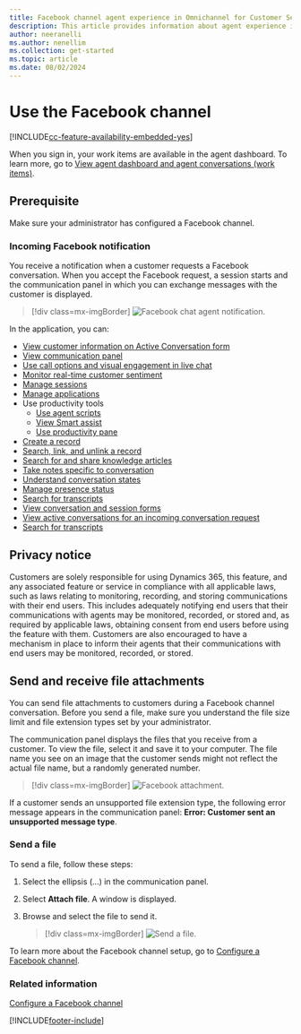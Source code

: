 ```yaml
---
title: Facebook channel agent experience in Omnichannel for Customer Service
description: This article provides information about agent experience in handling conversation requests that come from the Facebook channel in Omnichannel for Customer Service.
author: neeranelli
ms.author: nenellim
ms.collection: get-started
ms.topic: article
ms.date: 08/02/2024
---
```


# Use the Facebook channel

[!INCLUDE[cc-feature-availability-embedded-yes](../../includes/cc-feature-availability-embedded-yes.md)]


When you sign in, your work items are available in the agent dashboard. To learn more, go to [View agent dashboard and agent conversations (work items)](oc-agent-dashboard.md).

## Prerequisite

Make sure your administrator has configured a Facebook channel.

### Incoming Facebook notification

You receive a notification when a customer requests a Facebook conversation. When you accept the Facebook request, a session starts and the communication panel in which you can exchange messages with the customer is displayed.

> [!div class=mx-imgBorder]
> ![Facebook chat agent notification.](../media/fb-agent-notif.png "Facebook chat agent notification")

In the application, you can:

- [View customer information on Active Conversation form](oc-customer-summary.md)
- [View communication panel](oc-conversation-control.md)
- [Use call options and visual engagement in live chat](call-options-visual-engagement.md)
- [Monitor real-time customer sentiment](oc-monitor-real-time-customer-sentiment-sessions.md)
- [Manage sessions](oc-manage-sessions.md)
- [Manage applications](oc-manage-applications.md)
- Use productivity tools
    - [Use agent scripts](oc-agent-scripts.md)
    - [View Smart assist](oc-smart-assist.md)
    - [Use productivity pane](../administer/productivity-pane.md)
- [Create a record](oc-create-record.md)
- [Search, link, and unlink a record](oc-search-link-unlink-record.md)
- [Search for and share knowledge articles](../oc-search-knowledge-articles.md)
- [Take notes specific to conversation](oc-take-notes.md)
- [Understand conversation states](oc-conversation-state.md)
- [Manage presence status](oc-manage-presence-status.md)
- [Search for transcripts](oc-search-transcipts.md)
- [View conversation and session forms](oc-view-activity-types.md)
- [View active conversations for an incoming conversation request](oc-view-customer-summary-incoming-conversation-request.md)
- [Search for transcripts](oc-search-transcipts.md)

## Privacy notice

Customers are solely responsible for using Dynamics 365, this feature, and any associated feature or service in compliance with all applicable laws, such as laws relating to monitoring, recording, and storing communications with their end users. This includes adequately notifying end users that their communications with agents may be monitored, recorded, or stored and, as required by applicable laws, obtaining consent from end users before using the feature with them. Customers are also encouraged to have a mechanism in place to inform their agents that their communications with end users may be monitored, recorded, or stored.

## Send and receive file attachments

You can send file attachments to customers during a Facebook channel conversation. Before you send a file, make sure you understand the file size limit and file extension types set by your administrator. 

The communication panel displays the files that you receive from a customer. To view the file, select it and save it to your computer. The file name you see on an image that the customer sends might not reflect the actual file name, but a randomly generated number.

   > [!div class=mx-imgBorder]
   > ![Facebook attachment.](../media/fb-receive-file1.png "Facebook attachment")

If a customer sends an unsupported file extension type, the following error message appears in the communication panel: **Error: Customer sent an unsupported message type**.

### Send a file

To send a file, follow these steps:

1. Select the ellipsis (...) in the communication panel.

2. Select **Attach file**. A window is displayed.

3. Browse and select the file to send it.

    > [!div class=mx-imgBorder]
    > ![Send a file.](../media/fb-attach.png "Send a file")

To learn more about the Facebook channel setup, go to [Configure a Facebook channel](../administer/configure-facebook-channel.md).


### Related information

[Configure a Facebook channel](../administer/configure-facebook-channel.md)  


[!INCLUDE[footer-include](../../includes/footer-banner.md)]
